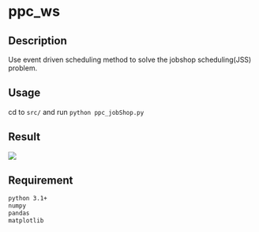 # ppc_ws

## Description
Use event driven scheduling method to solve the jobshop scheduling(JSS) problem.

## Usage
cd to `src/` and run `python ppc_jobShop.py`

## Result
![](https://github.com/colinlee0924/img/gantt_result) 

## Requirement
```bash
python 3.1+
numpy
pandas
matplotlib
```
